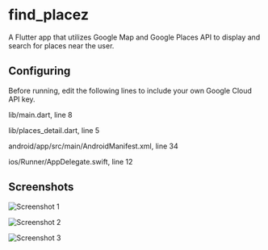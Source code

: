 # find_placez

A Flutter app that utilizes Google Map and Google Places API to display and search for places near the user.

## Configuring

Before running, edit the following lines to include your own Google Cloud API key.

lib/main.dart, line 8

lib/places_detail.dart, line 5

android/app/src/main/AndroidManifest.xml, line 34

ios/Runner/AppDelegate.swift, line 12

## Screenshots

![Screenshot 1](https://i.imgur.com/IqgKPaJ.jpg "Home page")

![Screenshot 2](https://i.imgur.com/TKu4RbQ.jpg "Details page")

![Screenshot 3](https://i.imgur.com/2inZXYI.jpg "Search page")
